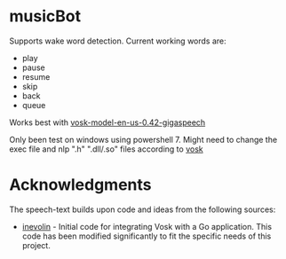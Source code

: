 # musicBot

Supports wake word detection.
Current working words are:
- play
- pause
- resume
- skip 
- back
- queue

Works best with [vosk-model-en-us-0.42-gigaspeech](https://alphacephei.com/vosk/models)

Only been test on windows using powershell 7. 
Might need to change the exec file and nlp ".h" ".dll/.so" files according to [vosk](https://github.com/alphacep/vosk-api/releases) 

# Acknowledgments

The speech-text builds upon code and ideas from the following sources:

- [inevolin](https://github.com/inevolin/DiscordEarsGo) - Initial code for integrating Vosk with a Go application. This code has been modified significantly to fit the specific needs of this project.




